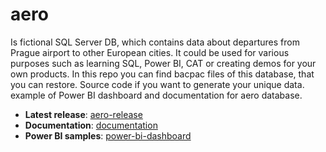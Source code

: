 # aero
Is fictional SQL Server DB, which contains data about departures from Prague airport to other European cities. It could be used for various purposes such as learning SQL, Power BI, CAT or creating demos for your own products. In this repo you can find bacpac files of this database, that you can restore. Source code if you want to generate your unique data. example of Power BI dashboard and documentation for aero database.
* **Latest release**: [aero-release](aero-release)
* **Documentation**: [documentation](documentation)
* **Power BI samples**: [power-bi-dashboard](power-bi-dashboard)
